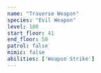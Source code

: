 ```yaml
---
name: "Traverse Weapon"
species: "Evil Weapon"
level: 100
start_floor: 41
end_floor: 50
patrol: false
mimic: false
abilities: ['Weapon Strike']
---
```

